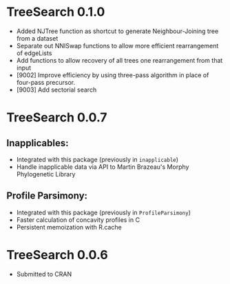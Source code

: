 # TreeSearch 0.1.0
- Added NJTree function as shortcut to generate Neighbour-Joining tree from a dataset
- Separate out NNISwap functions to allow more efficient rearrangement of edgeLists
- Add functions to allow recovery of all trees one rearrangement from that input
- [9002] Improve efficiency by using three-pass algorithm in place of four-pass precursor.
- [9003] Add sectorial search

# TreeSearch 0.0.7

## Inapplicables:
- Integrated with this package (previously in `inapplicable`)
- Handle inapplicable data via API to Martin Brazeau's Morphy Phylogenetic Library

## Profile Parsimony:
- Integrated with this package (previously in `ProfileParsimony`)
- Faster calculation of concavity profiles in C
- Persistent memoization with R.cache

# TreeSearch 0.0.6
- Submitted to CRAN
